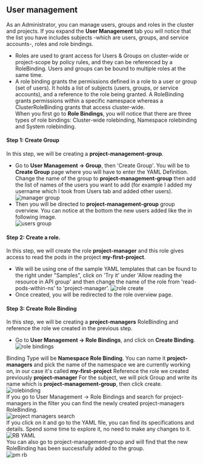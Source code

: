 ## User management
As an Administrator, you can manage users, groups and roles in the cluster and projects. If you expand the <b>User Management</b> tab you will notice that the list you have includes subjects -which are users, groups, and service accounts-, roles and role bindings.<br>
- Roles are used to grant access for Users & Groups on cluster-wide or project-scope by policy rules, and they can be referenced by a RoleBinding. Users and groups can be bound to multiple roles at the same time.<br>
- A role binding grants the permissions defined in a role to a user or group (set of users). It holds a list of subjects (users, groups, or service accounts), and a reference to the role being granted. A RoleBinding grants permissions within a specific namespace whereas a ClusterRoleBinding grants that access cluster-wide.<br>
When you first go to <b>Role Bindings</b>, you will notice that there are three types of role bindings: Cluster-wide rolebinding, Namespace rolebinding and System rolebinding.<br>
#### Step 1: Create Group
In this step, we will be creating a <b>project-management-group</b>.
- Go to <b>User Management &#8594; Group</b>, then 'Create Group'. You will be to <b>Create Group</b> page where you will have to enter the YAML Definition. Change the name of the group to <b>project-management-group</b> then add the list of names of the users you want to add (for example I added my username which I took from Users tab and added other users).<br>
![manager group](https://user-images.githubusercontent.com/36239840/96365504-127b6800-1152-11eb-829f-1fb394cae840.JPG)
- Then you will be directed to <b>project-management-group</b> group overview. You can notice at the bottom the new users added like the in following image.<br>
![users group](https://user-images.githubusercontent.com/36239840/96365547-6e45f100-1152-11eb-8fcb-7d0a6c5d1635.JPG)

#### Step 2: Create a role.
In this step, we will create the role <b>project-manager</b> and this role gives access to read the pods in the project <b>my-first-project</b>.<br>
- We will be using one of the sample YAML templates that can be found to the right under "Samples", click on 'Try it' under 'Allow reading the resource in API group' and then change the name of the role from 'read-pods-within-ns' to 'project-manager'.
![role create](https://user-images.githubusercontent.com/36239840/96361525-83f9ed00-1137-11eb-93b7-d00c11f18bd0.JPG)
- Once created, you will be redirected to the role overview page.<br>

#### Step 3: Create Role Binding
In this step, we will be creating a <b>project-managers</b> RoleBinding and reference the role we created in the previous step.<br>

- Go to <b>User Management &#8594; Role Bindings</b>, and click on <b>Create Binding</b>.<br>
![role bindings](https://user-images.githubusercontent.com/36239840/96360209-02e92880-112c-11eb-986c-dfb48890f2a2.JPG)<br>

Binding Type will be <b>Namespace Role Binding</b>.
You can name it <b>project-managers</b> and pick the name of the namespace we are currently working on, in our case it's called <b>my-first-project</b>
Reference the role we created previously <b>project-manager</b>
For the subject, we will pick Group and write its name which is <b>project-management-group</b>, then click create.
![rolebinding](https://user-images.githubusercontent.com/36239840/96419871-c689fb00-1205-11eb-9605-6d8538074bf4.JPG)<br>
If you go to User Management → Role Bindings and search for project-managers in the filter you can find the newly created project-managers RoleBinding.<br>
![project managers search](https://user-images.githubusercontent.com/36239840/96420688-da822c80-1206-11eb-84e3-b7573e72c353.JPG)<br>
If you click on it and go to the YAML file, you can find its specifications and details. Spend some time to explore it, no need to make any changes to it.<br>
![RB YAML](https://user-images.githubusercontent.com/36239840/96420746-ed94fc80-1206-11eb-86dd-80cbf9466b29.JPG)<br>
You can also go to project-management-group and will find that the new RoleBinding has been successfully added to the group.<br>
![pm rb](https://user-images.githubusercontent.com/36239840/96420790-fc7baf00-1206-11eb-912d-9d834306d885.JPG)<br>
